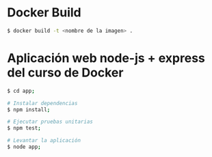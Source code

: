 # Docker Build
```sh
$ docker build -t <nombre de la imagen> .
```

# Aplicación web node-js + express del curso de Docker
```sh
$ cd app;

# Instalar dependencias
$ npm install;

# Ejecutar pruebas unitarias
$ npm test;

# Levantar la aplicación
$ node app;

```